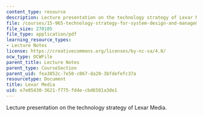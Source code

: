 ```yaml
---
content_type: resource
description: Lecture presentation on the technology strategy of Lexar Media.
file: /courses/15-965-technology-strategy-for-system-design-and-management-spring-2009/e7e054303621f775fd4ecbd6501a3de1_MIT15_965S09_Lec05.pdf
file_size: 270105
file_type: application/pdf
learning_resource_types:
- Lecture Notes
license: https://creativecommons.org/licenses/by-nc-sa/4.0/
ocw_type: OCWFile
parent_title: Lecture Notes
parent_type: CourseSection
parent_uid: fea3852c-7e50-c067-da20-3bfdefefc37a
resourcetype: Document
title: Lexar Media
uid: e7e05430-3621-f775-fd4e-cbd6501a3de1
---
```

Lecture presentation on the technology strategy of Lexar Media.